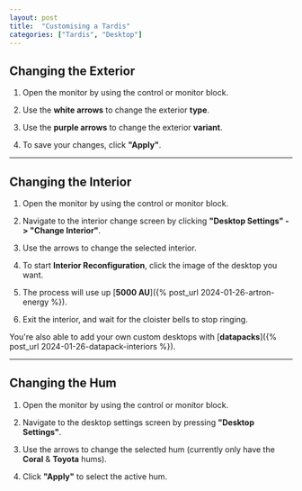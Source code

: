 ```yaml
---
layout: post
title:  "Customising a Tardis"
categories: ["Tardis", "Desktop"]
---
```


## Changing the Exterior

1. Open the monitor by using the control or monitor block.

2. Use the **white arrows** to change the exterior **type**. 

3. Use the **purple arrows** to change the exterior **variant**.

4. To save your changes, click **"Apply"**.

---

## Changing the Interior

1. Open the monitor by using the control or monitor block.

2. Navigate to the interior change screen by clicking **"Desktop Settings" -> "Change Interior"**.

3. Use the arrows to change the selected interior.

4. To start **Interior Reconfiguration**, click the image of the desktop you want.

5. The process will use up [**5000 AU**]({% post_url 2024-01-26-artron-energy %}).

6. Exit the interior, and wait for the cloister bells to stop ringing.

You're also able to add your own custom desktops with [**datapacks**]({% post_url 2024-01-26-datapack-interiors %}). 

---

## Changing the Hum

1. Open the monitor by using the control or monitor block.

2. Navigate to the desktop settings screen by pressing **"Desktop Settings"**.

3. Use the arrows to change the selected hum (currently only have the **Coral** & **Toyota** hums).

4. Click **"Apply"** to select the active hum.
